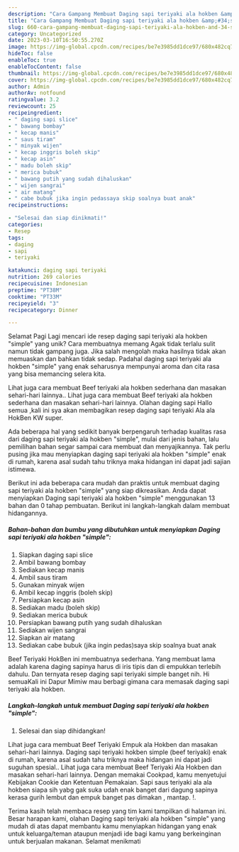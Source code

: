```yaml
---
description: "Cara Gampang Membuat Daging sapi teriyaki ala hokben &amp;#34;simple&amp;#34; yang Lezat"
title: "Cara Gampang Membuat Daging sapi teriyaki ala hokben &amp;#34;simple&amp;#34; yang Lezat"
slug: 660-cara-gampang-membuat-daging-sapi-teriyaki-ala-hokben-and-34-simple-and-34-yang-lezat
category: Uncategorized
date: 2023-03-10T16:50:55.270Z
image: https://img-global.cpcdn.com/recipes/be7e3985dd1dce97/680x482cq70/daging-sapi-teriyaki-ala-hokben-simple-foto-resep-utama.jpg
hideToc: false
enableToc: true
enableTocContent: false
thumbnail: https://img-global.cpcdn.com/recipes/be7e3985dd1dce97/680x482cq70/daging-sapi-teriyaki-ala-hokben-simple-foto-resep-utama.jpg
cover: https://img-global.cpcdn.com/recipes/be7e3985dd1dce97/680x482cq70/daging-sapi-teriyaki-ala-hokben-simple-foto-resep-utama.jpg
author: Admin
authorAv: notfound
ratingvalue: 3.2
reviewcount: 25
recipeingredient:
- " daging sapi slice"
- " bawang bombay"
- " kecap manis"
- " saus tiram"
- " minyak wijen"
- " kecap inggris boleh skip"
- " kecap asin"
- " madu boleh skip"
- " merica bubuk"
- " bawang putih yang sudah dihaluskan"
- " wijen sangrai"
- " air matang"
- " cabe bubuk jika ingin pedassaya skip soalnya buat anak"
recipeinstructions:

- "Selesai dan siap dinikmati!"
categories:
- Resep
tags:
- daging
- sapi
- teriyaki

katakunci: daging sapi teriyaki 
nutrition: 269 calories
recipecuisine: Indonesian
preptime: "PT38M"
cooktime: "PT33M"
recipeyield: "3"
recipecategory: Dinner

---
```



Selamat Pagi Lagi mencari ide resep daging sapi teriyaki ala hokben &#34;simple&#34; yang unik? Cara membuatnya memang Agak tidak terlalu sulit namun tidak gampang juga. Jika salah mengolah maka hasilnya tidak akan memuaskan dan bahkan tidak sedap. Padahal daging sapi teriyaki ala hokben &#34;simple&#34; yang enak seharusnya mempunyai aroma dan cita rasa yang bisa memancing selera kita.


Lihat juga cara membuat Beef teriyaki ala hokben sederhana dan masakan sehari-hari lainnya.. Lihat juga cara membuat Beef teriyaki ala hokben sederhana dan masakan sehari-hari lainnya. Olahan daging sapi Hallo semua ,kali ini sya akan membagikan resep daging sapi teriyaki Ala ala HokBen KW super.

Ada beberapa hal yang sedikit banyak berpengaruh terhadap kualitas rasa dari daging sapi teriyaki ala hokben &#34;simple&#34;, mulai dari jenis bahan, lalu pemilihan bahan segar sampai cara membuat dan menyajikannya. Tak perlu pusing jika mau menyiapkan daging sapi teriyaki ala hokben &#34;simple&#34; enak di rumah, karena asal sudah tahu triknya maka hidangan ini dapat jadi sajian istimewa.


Berikut ini ada beberapa cara mudah dan praktis untuk membuat daging sapi teriyaki ala hokben &#34;simple&#34; yang siap dikreasikan. Anda dapat menyiapkan Daging sapi teriyaki ala hokben &#34;simple&#34; menggunakan 13 bahan dan 0 tahap pembuatan. Berikut ini langkah-langkah dalam membuat hidangannya.

<!--inarticleads1-->

##### Bahan-bahan dan bumbu yang dibutuhkan untuk menyiapkan Daging sapi teriyaki ala hokben &#34;simple&#34;:

1. Siapkan  daging sapi slice
1. Ambil  bawang bombay
1. Sediakan  kecap manis
1. Ambil  saus tiram
1. Gunakan  minyak wijen
1. Ambil  kecap inggris (boleh skip)
1. Persiapkan  kecap asin
1. Sediakan  madu (boleh skip)
1. Sediakan  merica bubuk
1. Persiapkan  bawang putih yang sudah dihaluskan
1. Sediakan  wijen sangrai
1. Siapkan  air matang
1. Sediakan  cabe bubuk (jika ingin pedas)saya skip soalnya buat anak


Beef Teriyaki HokBen ini membuatnya sederhana. Yang membuat lama adalah karena daging sapinya harus di iris tipis dan di empukkan terlebih dahulu. Dan ternyata resep daging sapi teriyaki simple banget nih. Hi semuaKali ini Dapur Mimiw mau berbagi gimana cara memasak daging sapi teriyaki ala hokben. 

<!--inarticleads2-->

##### Langkah-langkah untuk membuat Daging sapi teriyaki ala hokben &#34;simple&#34;:


1. Selesai dan siap dihidangkan!

Lihat juga cara membuat Beef Teriyaki Empuk ala Hokben dan masakan sehari-hari lainnya. Daging sapi teriyaki hokben simple (beef teriyaki) enak di rumah, karena asal sudah tahu triknya maka hidangan ini dapat jadi suguhan spesial.. Lihat juga cara membuat Beef Teriyaki Ala Hokben dan masakan sehari-hari lainnya. Dengan memakai Cookpad, kamu menyetujui Kebijakan Cookie dan Ketentuan Pemakaian. Sapi saus teriyaki ala ala hokben siapa sih yabg gak suka udah enak banget dari dagung sapinya kerasa gurih lembut dan empuk banget pas dimakan , mantap. !. 

Terima kasih telah membaca resep yang tim kami tampilkan di halaman ini. Besar harapan kami, olahan Daging sapi teriyaki ala hokben &#34;simple&#34; yang mudah di atas dapat membantu kamu menyiapkan hidangan yang enak untuk keluarga/teman ataupun menjadi ide bagi kamu yang berkeinginan untuk berjualan makanan. Selamat menikmati

